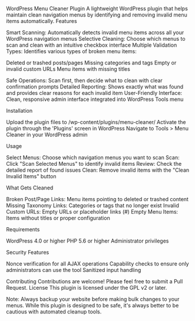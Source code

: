 WordPress Menu Cleaner Plugin
A lightweight WordPress plugin that helps maintain clean navigation menus by identifying and removing invalid menu items automatically.
Features

Smart Scanning: Automatically detects invalid menu items across all your WordPress navigation menus
Selective Cleaning: Choose which menus to scan and clean with an intuitive checkbox interface
Multiple Validation Types: Identifies various types of broken menu items:

Deleted or trashed posts/pages
Missing categories and tags
Empty or invalid custom URLs
Menu items with missing titles


Safe Operations: Scan first, then decide what to clean with clear confirmation prompts
Detailed Reporting: Shows exactly what was found and provides clear reasons for each invalid item
User-Friendly Interface: Clean, responsive admin interface integrated into WordPress Tools menu

Installation

Upload the plugin files to /wp-content/plugins/menu-cleaner/
Activate the plugin through the 'Plugins' screen in WordPress
Navigate to Tools > Menu Cleaner in your WordPress admin

Usage

Select Menus: Choose which navigation menus you want to scan
Scan: Click "Scan Selected Menus" to identify invalid items
Review: Check the detailed report of found issues
Clean: Remove invalid items with the "Clean Invalid Items" button

What Gets Cleaned

Broken Post/Page Links: Menu items pointing to deleted or trashed content
Missing Taxonomy Links: Categories or tags that no longer exist
Invalid Custom URLs: Empty URLs or placeholder links (#)
Empty Menu Items: Items without titles or proper configuration

Requirements

WordPress 4.0 or higher
PHP 5.6 or higher
Administrator privileges

Security Features

Nonce verification for all AJAX operations
Capability checks to ensure only administrators can use the tool
Sanitized input handling

Contributing
Contributions are welcome! Please feel free to submit a Pull Request.
License
This plugin is licensed under the GPL v2 or later.

Note: Always backup your website before making bulk changes to your menus. While this plugin is designed to be safe, it's always better to be cautious with automated cleanup tools.
